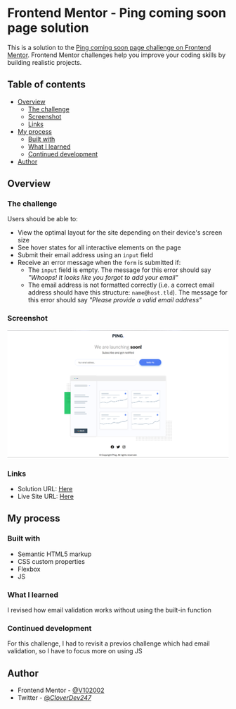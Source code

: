 # Frontend Mentor - Ping coming soon page solution

This is a solution to the [Ping coming soon page challenge on Frontend Mentor](https://www.frontendmentor.io/challenges/ping-single-column-coming-soon-page-5cadd051fec04111f7b848da). Frontend Mentor challenges help you improve your coding skills by building realistic projects. 

## Table of contents

- [Overview](#overview)
  - [The challenge](#the-challenge)
  - [Screenshot](#screenshot)
  - [Links](#links)
- [My process](#my-process)
  - [Built with](#built-with)
  - [What I learned](#what-i-learned)
  - [Continued development](#continued-development)
- [Author](#author)

## Overview

### The challenge

Users should be able to:

- View the optimal layout for the site depending on their device's screen size
- See hover states for all interactive elements on the page
- Submit their email address using an `input` field
- Receive an error message when the `form` is submitted if:
	- The `input` field is empty. The message for this error should say *"Whoops! It looks like you forgot to add your email"*
	- The email address is not formatted correctly (i.e. a correct email address should have this structure: `name@host.tld`). The message for this error should say *"Please provide a valid email address"*

### Screenshot

![](./Screenshot%202024-07-22%20122902.png)

### Links

- Solution URL: [Here](https://www.frontendmentor.io/solutions/ping-coming-soon-page-3beotsPTGw)
- Live Site URL: [Here](https://v102002.github.io/Frontend-Projects/Ping-Coming-Soon-Page/index.html)

## My process

### Built with

- Semantic HTML5 markup
- CSS custom properties
- Flexbox
- JS

### What I learned

I revised how email validation works without using the built-in function

### Continued development

 For this challenge, I had to revisit a previos challenge which had email validation, so I have to focus more on using JS

## Author
- Frontend Mentor - [@V102002](https://www.frontendmentor.io/profile/V102002)
- Twitter - [@_CloverDev247_](https://www.twitter.com/_CloverDev247_)


